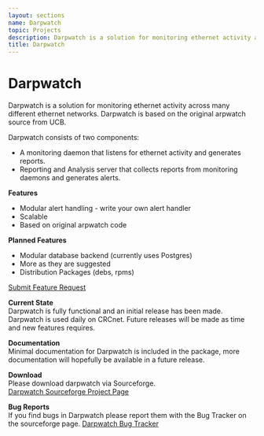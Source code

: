 ```yaml
---
layout: sections
name: Darpwatch
topic: Projects
description: Darpwatch is a solution for monitoring ethernet activity across many different ethernet networks. Darpwatch is based on the original arpwatch source from UCB.
title: Darpwatch
---
```


# Darpwatch

Darpwatch is a solution for monitoring ethernet activity across many different ethernet networks. Darpwatch is based on the original arpwatch source from UCB.

Darpwatch consists of two components:

- A monitoring daemon that listens for ethernet activity and generates reports.
- Reporting and Analysis server that collects reports from monitoring daemons and generates alerts.

**Features**

- Modular alert handling - write your own alert handler
- Scalable
- Based on original arpwatch code

**Planned Features**

- Modular database backend (currently uses Postgres)
- More as they are suggested
- Distribution Packages (debs, rpms)

[Submit Feature Request](http://sourceforge.net/tracker/?func=add&group_id=111072&atid=658205)

**Current State**  
Darpwatch is fully functional and an initial release has been made. Darpwatch is used daily on CRCnet. Future releases will be made as time and new features requires.

**Documentation**  
Minimal documentation for Darpwatch is included in the package, more documentation will hopefully be available in a future release.

**Download**  
Please download darpwatch via Sourceforge.  
[Darpwatch Sourceforge Project Page](http://www.sourceforge.net/projects/darpwatch/)

**Bug Reports**  
If you find bugs in Darpwatch please report them with the Bug Tracker on the sourceforge page. [Darpwatch Bug Tracker](http://sourceforge.net/tracker/?func=add&group_id=111072&atid=658202)
